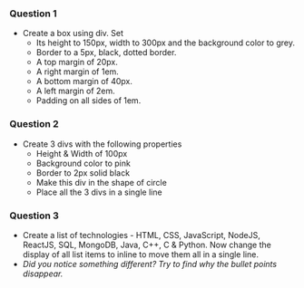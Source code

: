 ### Question 1
- Create a box using div. Set
    - Its height to 150px, width to 300px and the background color to grey.
    - Border to a 5px, black, dotted border.
    - A top margin of 20px.
    - A right margin of 1em.
    - A bottom margin of 40px.
    - A left margin of 2em.
    - Padding on all sides of 1em.

### Question 2
- Create 3 divs with the following properties
    - Height & Width of 100px
    - Background color to pink
    - Border to 2px solid black
    - Make this div in the shape of circle
    - Place all the 3 divs in a single line

### Question 3
- Create a list of technologies - HTML, CSS, JavaScript, NodeJS, ReactJS, SQL, MongoDB, Java, C++, C & Python. Now change the display of all list items to inline to move them all in a single line.
- *Did you notice something different? Try to find why the bullet points disappear.*